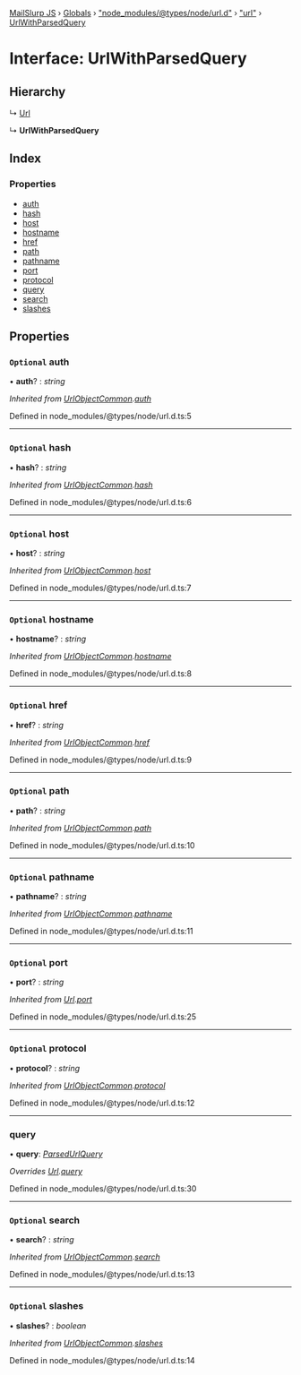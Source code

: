 [MailSlurp JS](../README.md) › [Globals](../globals.md) › ["node_modules/@types/node/url.d"](../modules/_node_modules__types_node_url_d_.md) › ["url"](../modules/_node_modules__types_node_url_d_._url_.md) › [UrlWithParsedQuery](_node_modules__types_node_url_d_._url_.urlwithparsedquery.md)

# Interface: UrlWithParsedQuery

## Hierarchy

  ↳ [Url](_node_modules__types_node_url_d_._url_.url-1.md)

  ↳ **UrlWithParsedQuery**

## Index

### Properties

* [auth](_node_modules__types_node_url_d_._url_.urlwithparsedquery.md#optional-auth)
* [hash](_node_modules__types_node_url_d_._url_.urlwithparsedquery.md#optional-hash)
* [host](_node_modules__types_node_url_d_._url_.urlwithparsedquery.md#optional-host)
* [hostname](_node_modules__types_node_url_d_._url_.urlwithparsedquery.md#optional-hostname)
* [href](_node_modules__types_node_url_d_._url_.urlwithparsedquery.md#optional-href)
* [path](_node_modules__types_node_url_d_._url_.urlwithparsedquery.md#optional-path)
* [pathname](_node_modules__types_node_url_d_._url_.urlwithparsedquery.md#optional-pathname)
* [port](_node_modules__types_node_url_d_._url_.urlwithparsedquery.md#optional-port)
* [protocol](_node_modules__types_node_url_d_._url_.urlwithparsedquery.md#optional-protocol)
* [query](_node_modules__types_node_url_d_._url_.urlwithparsedquery.md#query)
* [search](_node_modules__types_node_url_d_._url_.urlwithparsedquery.md#optional-search)
* [slashes](_node_modules__types_node_url_d_._url_.urlwithparsedquery.md#optional-slashes)

## Properties

### `Optional` auth

• **auth**? : *string*

*Inherited from [UrlObjectCommon](_node_modules__types_node_url_d_._url_.urlobjectcommon.md).[auth](_node_modules__types_node_url_d_._url_.urlobjectcommon.md#optional-auth)*

Defined in node_modules/@types/node/url.d.ts:5

___

### `Optional` hash

• **hash**? : *string*

*Inherited from [UrlObjectCommon](_node_modules__types_node_url_d_._url_.urlobjectcommon.md).[hash](_node_modules__types_node_url_d_._url_.urlobjectcommon.md#optional-hash)*

Defined in node_modules/@types/node/url.d.ts:6

___

### `Optional` host

• **host**? : *string*

*Inherited from [UrlObjectCommon](_node_modules__types_node_url_d_._url_.urlobjectcommon.md).[host](_node_modules__types_node_url_d_._url_.urlobjectcommon.md#optional-host)*

Defined in node_modules/@types/node/url.d.ts:7

___

### `Optional` hostname

• **hostname**? : *string*

*Inherited from [UrlObjectCommon](_node_modules__types_node_url_d_._url_.urlobjectcommon.md).[hostname](_node_modules__types_node_url_d_._url_.urlobjectcommon.md#optional-hostname)*

Defined in node_modules/@types/node/url.d.ts:8

___

### `Optional` href

• **href**? : *string*

*Inherited from [UrlObjectCommon](_node_modules__types_node_url_d_._url_.urlobjectcommon.md).[href](_node_modules__types_node_url_d_._url_.urlobjectcommon.md#optional-href)*

Defined in node_modules/@types/node/url.d.ts:9

___

### `Optional` path

• **path**? : *string*

*Inherited from [UrlObjectCommon](_node_modules__types_node_url_d_._url_.urlobjectcommon.md).[path](_node_modules__types_node_url_d_._url_.urlobjectcommon.md#optional-path)*

Defined in node_modules/@types/node/url.d.ts:10

___

### `Optional` pathname

• **pathname**? : *string*

*Inherited from [UrlObjectCommon](_node_modules__types_node_url_d_._url_.urlobjectcommon.md).[pathname](_node_modules__types_node_url_d_._url_.urlobjectcommon.md#optional-pathname)*

Defined in node_modules/@types/node/url.d.ts:11

___

### `Optional` port

• **port**? : *string*

*Inherited from [Url](_node_modules__types_node_url_d_._url_.url-1.md).[port](_node_modules__types_node_url_d_._url_.url-1.md#optional-port)*

Defined in node_modules/@types/node/url.d.ts:25

___

### `Optional` protocol

• **protocol**? : *string*

*Inherited from [UrlObjectCommon](_node_modules__types_node_url_d_._url_.urlobjectcommon.md).[protocol](_node_modules__types_node_url_d_._url_.urlobjectcommon.md#optional-protocol)*

Defined in node_modules/@types/node/url.d.ts:12

___

###  query

• **query**: *[ParsedUrlQuery](_node_modules__types_node_querystring_d_._querystring_.parsedurlquery.md)*

*Overrides [Url](_node_modules__types_node_url_d_._url_.url-1.md).[query](_node_modules__types_node_url_d_._url_.url-1.md#optional-query)*

Defined in node_modules/@types/node/url.d.ts:30

___

### `Optional` search

• **search**? : *string*

*Inherited from [UrlObjectCommon](_node_modules__types_node_url_d_._url_.urlobjectcommon.md).[search](_node_modules__types_node_url_d_._url_.urlobjectcommon.md#optional-search)*

Defined in node_modules/@types/node/url.d.ts:13

___

### `Optional` slashes

• **slashes**? : *boolean*

*Inherited from [UrlObjectCommon](_node_modules__types_node_url_d_._url_.urlobjectcommon.md).[slashes](_node_modules__types_node_url_d_._url_.urlobjectcommon.md#optional-slashes)*

Defined in node_modules/@types/node/url.d.ts:14
